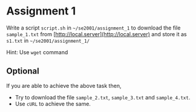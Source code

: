 # Assignment 1

Write a script `script.sh` in `~/se2001/assignment_1` to download the file `sample_1.txt` from [http://local.server](http://local.server) and store it as `s1.txt` in `~/se2001/assignment_1/`

Hint: Use `wget` command

## Optional

If you are able to achieve the above task then,

- Try to download the file `sample_2.txt`, `sample_3.txt` and `sample_4.txt`.
- Use `cURL` to achieve the same.